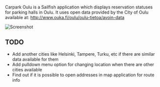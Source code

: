 Carpark Oulu is a Sailfish application which displays reservation
statuses for parking halls in Oulu. It uses open data provided by the
City of Oulu available at: http://www.ouka.fi/oulu/oulu-tietoa/avoin-data

![Screenshot](http://iiska.github.io/harbour-carpark-oulu/images/screenshot_app.png)

## TODO

- Add another cities like Helsinki, Tampere, Turku, etc if there are
  similar data available for them
- Add pulldown menu option for changing location when there are other
  cities available
- Find out if it is possible to open addresses in map application for
  route info
